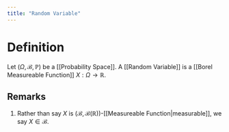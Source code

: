 ```yaml
---
title: "Random Variable"
---
```


# Definition
Let $(\Omega, \mathcal{B}, \mathbb{P})$ be a [[Probability Space]]. A [[Random Variable]] is a [[Borel Measureable Function]] $X: \Omega \to \mathbb{R}$.

## Remarks
1. Rather than say $X$ is $(\mathcal{B}, \mathcal{B}(\mathbb{R}))$-[[Measureable Function|measurable]], we say $X \in \mathcal{B}$.